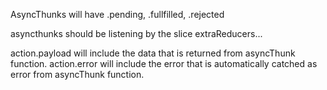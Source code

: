 AsyncThunks will have .pending, .fullfilled, .rejected

asyncthunks should be listening by the slice extraReducers...

action.payload will include the data that is returned from asyncThunk function.
action.error will include the error that is automatically catched as error from asyncThunk function.
